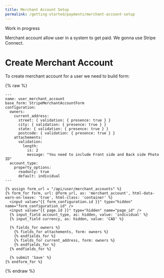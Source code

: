 ```yaml
---
title: Merchant Account Setup
permalink: /getting-started/payments/merchant-account-setup
---
```


Work in progress

Merchant account allow user in a system to get paid. We gonna use Stripe Connect.

# Create Merchant Account

To create merchant account for a user we need to build form:

{% raw %}
```liquid
---
name: user_merchant_account
base_form: StripeMerchantAccountForm
configuration:
  owners:
    current_address:
      street: { validation: { presence: true } }
      city: { validation: { presence: true } }
      state: { validation: { presence: true } }
      postcode: { validation: { presence: true } }
    attachements:
      validation:
        length:
          is: 2
          message: "You need to include Front side and Back side Photo ID"
  account_type:
    property_options:
      readonly: true
      default: individual
---

{% assign form_url = "/api/user/merchant_accounts" %}
{% form_for form, url: @form_url, as: 'merchant_account', html-data-warn-on-leave: 'true', html-class: 'container' %}
  <input value="{{ form_configuration.id }}" type="hidden" name="form_configuration_id" />
  <input value="{{ page.id }}" type="hidden" name="page_id" />
  {% input_field account_type, as: hidden, value: 'individual' %}
  {% input_field currency, as: hidden, value: 'CAD' %}

  {% fields_for owners %}
    {% fields_for attachements, form: owners %}
    {% endfields_for %}
    {% fields_for current_address, form: owners %}
    {% endfields_for %}
  {% endfields_for %}

  {% submit 'Save' %}
{% endform_for %}

```
{% endraw %}
